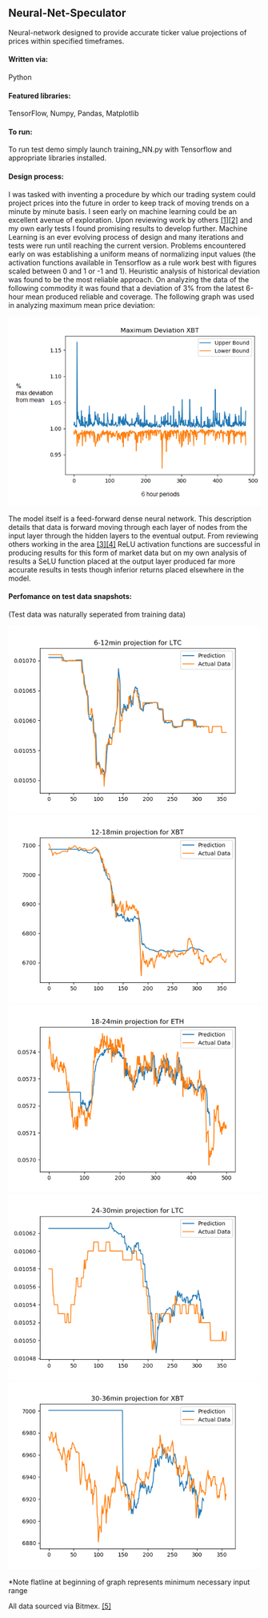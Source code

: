 ## Neural-Net-Speculator
Neural-network designed to provide accurate ticker value projections of prices within specified timeframes.

#### Written via: 
Python

#### Featured libraries: 
TensorFlow, Numpy, Pandas, Matplotlib

#### To run: 
To run test demo simply launch training_NN.py with Tensorflow and appropriate libraries installed.

#### Design process:
I was tasked with inventing a procedure by which our trading system could project prices into the future in order to keep track of moving trends on a minute by minute basis. I seen early on machine learning could be an excellent avenue of exploration. Upon reviewing work by others [[1]](https://dashee87.github.io/deep%20learning/python/predicting-cryptocurrency-prices-with-deep-learning/)[[2]](https://medium.com/mlreview/a-simple-deep-learning-model-for-stock-price-prediction-using-tensorflow-30505541d877) and my own early tests I found promising results to develop further. 
Machine Learning is an ever evolving process of design and many iterations and tests were run until reaching the current version. Problems encountered early on was establishing a uniform means of normalizing input values (the activation functions available in Tensorflow as a rule work best with figures scaled between 0 and 1 or -1 and 1). 
Heuristic analysis of historical deviation was found to be the most reliable approach. On analyzing the data of the following commodity it was found that a deviation of 3% from the latest 6-hour mean produced reliable and coverage.
The following graph was used in analyzing maximum mean price deviation:

![alt text](https://raw.githubusercontent.com/Thomas-Power/High-Frequency-Speculator/master/Test%20Graphs/XBT_mean.png)

The model itself is a feed-forward dense neural network. This description details that data is forward moving through each layer of nodes from the input layer through the hidden layers to the eventual output. From reviewing others working in the area [[3]](https://nicholastsmith.wordpress.com/2016/04/20/stock-market-prediction-using-multi-layer-perceptrons-with-tensorflow/comment-page-1/#comment-24)[[4]](https://www.kdnuggets.com/2017/12/tensorflow-short-term-stocks-prediction.html) ReLU activation functions are successful in producing results for this form of market data but on my own analysis of results a SeLU function placed at the output layer produced far more accurate results in tests though inferior returns placed elsewhere in the model.

#### Perfomance on test data snapshots:
(Test data was naturally seperated from training data)

![alt text](https://raw.githubusercontent.com/Thomas-Power/High-Frequency-Speculator/master/Test%20Graphs/1.png)
![alt text](https://raw.githubusercontent.com/Thomas-Power/High-Frequency-Speculator/master/Test%20Graphs/2.png)
![alt text](https://raw.githubusercontent.com/Thomas-Power/High-Frequency-Speculator/master/Test%20Graphs/3.png)
![alt text](https://raw.githubusercontent.com/Thomas-Power/High-Frequency-Speculator/master/Test%20Graphs/4.png)
![alt text](https://raw.githubusercontent.com/Thomas-Power/High-Frequency-Speculator/master/Test%20Graphs/5.png)

*Note flatline at beginning of graph represents minimum necessary input range

All data sourced via Bitmex. [[5]](https://www.bitmex.com/api/explorer/)
